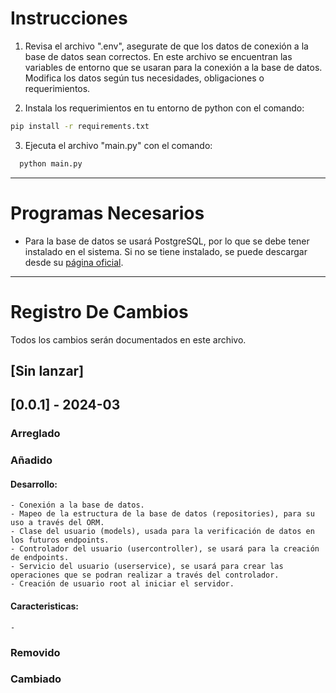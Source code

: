# Instrucciones
1. Revisa el archivo ".env", asegurate de que los datos de conexión a la base de datos sean correctos.
  En este archivo se encuentran las variables de entorno que se usaran para la conexión a la base de datos.
  Modifica los datos según tus necesidades, obligaciones o requerimientos.

2. Instala los requerimientos en tu entorno de python con el comando:
  ```bash
  pip install -r requirements.txt
  ```
3. Ejecuta el archivo "main.py" con el comando:
  ```bash
    python main.py
  ```

---

# Programas Necesarios
- Para la base de datos se usará PostgreSQL, por lo que se debe tener instalado en el sistema. 
  Si no se tiene instalado, se puede descargar desde su [página oficial](https://www.postgresql.org/download/).

---

# Registro De Cambios

Todos los cambios serán documentados en este archivo.

## [Sin lanzar]


## [0.0.1] - 2024-03

### Arreglado
### Añadido
  #### Desarrollo: 
    - Conexión a la base de datos.
    - Mapeo de la estructura de la base de datos (repositories), para su uso a través del ORM.
    - Clase del usuario (models), usada para la verificación de datos en los futuros endpoints.
    - Controlador del usuario (usercontroller), se usará para la creación de endpoints.
    - Servicio del usuario (userservice), se usará para crear las operaciones que se podran realizar a través del controlador.
    - Creación de usuario root al iniciar el servidor. 
  
  #### Caracteristicas:
    - 

### Removido
### Cambiado

